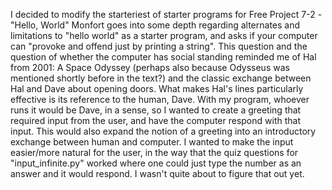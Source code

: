 I decided to modify the starteriest of starter programs for Free Project 7-2 - "Hello, World"
Monfort goes into some depth regarding alternates and limitations to "hello world" as a starter program, and asks if your computer can "provoke and offend just by printing a string". This question and the question of whether the computer has social standing reminded me of Hal from 2001: A Space Odyssey (perhaps also because Odysseus was mentioned shortly before in the text?) and the classic exchange between Hal and Dave about opening doors. What makes Hal's lines particularly effective is its reference to the human, Dave. With my program, whoever runs it would be Dave, in a sense, so I wanted to create a greeting that required input from the user, and have the computer respond with that input. This would also expand the notion of a greeting into an introductory exchange between human and computer.
I wanted to make the input easier/more natural for the user, in the way that the quiz questions for "input_infinite.py" worked where one could just type the number as an answer and it would respond. I wasn't quite about to figure that out yet.